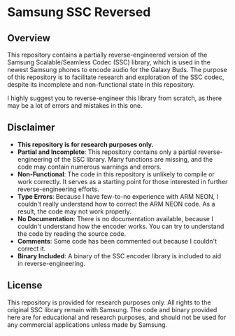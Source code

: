 # Samsung SSC Reversed

## Overview
This repository contains a partially reverse-engineered version of the Samsung Scalable/Seamless Codec (SSC) library, which is used in the newest Samsung phones to encode audio for the Galaxy Buds. The purpose of this repository is to facilitate research and exploration of the SSC codec, despite its incomplete and non-functional state in this repository.

I highly suggest you to reverse-engineer this library from scratch, as there may be a lot of errors and mistakes in this one.

## Disclaimer
- __**This repository is for research purposes only.**__
- **Partial and Incomplete**: This repository contains only a partial reverse-engineering of the SSC library. Many functions are missing, and the code may contain numerous warnings and errors.
- **Non-Functional**: The code in this repository is unlikely to compile or work correctly. It serves as a starting point for those interested in further reverse-engineering efforts.
- **Type Errors**: Because I have few-to-no experience with ARM NEON, I couldn't really understand how to correct the ARM NEON code. As a result, the code may not work properly.
- **No Documentation**: There is no documentation available, because I couldn't understand how the encoder works. You can try to understand the code by reading the source code.
- **Comments**: Some code has been commented out because I couldn't correct it.
- **Binary Included**: A binary of the SSC encoder library is included to aid in reverse-engineering.

## License
This repository is provided for research purposes only. All rights to the original SSC library remain with Samsung. The code and binary provided here are for educational and research purposes, and should not be used for any commercial applications unless made by Samsung.
